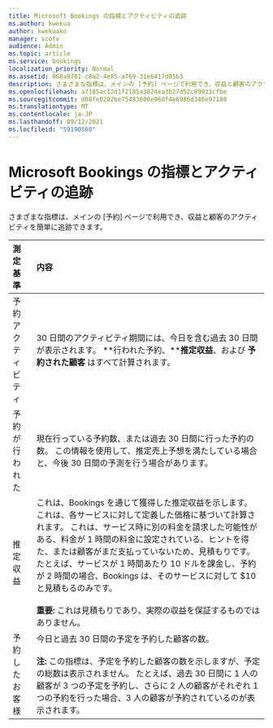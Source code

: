 ```yaml
---
title: Microsoft Bookings の指標とアクティビティの追跡
ms.author: kwekua
author: kwekuako
manager: scotv
audience: Admin
ms.topic: article
ms.service: bookings
localization_priority: Normal
ms.assetid: 060a9781-c8a2-4e85-a769-31e6417d05b3
description: さまざまな指標は、メインの [予約] ページで利用でき、収益と顧客のアクティビティを簡単に追跡できます。
ms.openlocfilehash: a7185ac12d1f2185a3824ea3b27d52c89933cfbe
ms.sourcegitcommit: d08fe0282be75483608e96df4e6986d346e97180
ms.translationtype: MT
ms.contentlocale: ja-JP
ms.lasthandoff: 09/12/2021
ms.locfileid: "59190560"
---
```

# <a name="microsoft-bookings-metrics-and-activity-tracking"></a>Microsoft Bookings の指標とアクティビティの追跡

さまざまな指標は、メインの [予約] ページで利用でき、収益と顧客のアクティビティを簡単に追跡できます。

| 測定基準 | 内容 |
|:---|:---|
| 予約アクティビティ | 30 日間のアクティビティ期間には、今日を含む過去 30 日間が表示されます。 **行われた予約、****推定収益**、および **予約された顧客** はすべて計算されます。 |
| 予約が行われた | 現在行っている予約数、または過去 30 日間に行った予約の数。 この情報を使用して、推定売上予想を満たしている場合と、今後 30 日間の予測を行う場合があります。 |
| 推定収益 | これは、Bookings を通じて獲得した推定収益を示します。 これは、各サービスに対して定義した価格に基づいて計算されます。 これは、サービス時に別の料金を請求した可能性がある、料金が 1 時間の料金に設定されている、ヒントを得た、または顧客がまだ支払っていないため、見積もりです。 たとえば、サービスが 1 時間あたり 10 ドルを課金し、予約が 2 時間の場合、Bookings は、そのサービスに対して $10 と見積もるのみです。<br/><br/>**重要:** これは見積もりであり、実際の収益を保証するものではありません。 |
| 予約したお客様 | 今日と過去 30 日間の予定を予約した顧客の数。<br/><br/>**注:** この指標は、予定を予約した顧客の数を示しますが、予定の総数は表示されません。 たとえば、過去 30 日間に 1 人の顧客が 3 つの予定を予約し、さらに 2 人の顧客がそれぞれ 1 つの予約を行った場合、3 人の顧客が予約されているのが表示されます。 |
